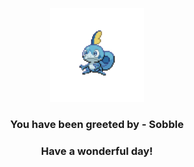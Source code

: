 <p align="center">
    <img src="https://raw.githubusercontent.com/PokeAPI/sprites/master/sprites/pokemon/816.png" width="150" height="150">
</p>
<h3 align="center">You have been greeted by - <b>Sobble</b></h3>
<h3 align="center">Have a wonderful day!</h3>
